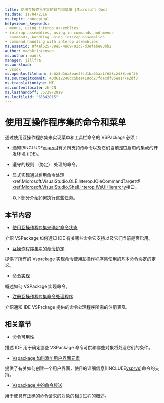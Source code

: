 ```yaml
---
title: 使用互操作程序集的命令和菜单 |Microsoft Docs
ms.date: 11/04/2016
ms.topic: conceptual
helpviewer_keywords:
- menus, using interop assemblies
- interop assemblies, using in commands and menus
- commands, handling using interop assemblies
- command handling with interop assemblies
ms.assetid: 8f4af525-39e5-4e69-92c8-d3efabe80bb2
author: madskristensen
ms.author: madsk
manager: jillfra
ms.workload:
- vssdk
ms.openlocfilehash: 14625d38a8eae594d1ba63aa1f628c2482be8f30
ms.sourcegitcommit: 40d612240dc5bea418cd27fdacdf85ea177e2df3
ms.translationtype: MT
ms.contentlocale: zh-CN
ms.lasthandoff: 05/29/2019
ms.locfileid: "66342015"
---
```

# <a name="commands-and-menus-that-use-interop-assemblies"></a>使用互操作程序集的命令和菜单
通过使用互操作程序集来实现菜单和工具栏命令的 VSPackage 必须：

- 通知[!INCLUDE[vsprvs](../../code-quality/includes/vsprvs_md.md)]有关所支持的命令以及它们当前是否启用的集成的开发环境 (IDE)。

- 遵守的规则 （协定） 处理的命令。

- 显式实现通过使用命令处理<xref:Microsoft.VisualStudio.OLE.Interop.IOleCommandTarget>或<xref:Microsoft.VisualStudio.Shell.Interop.IVsUIHierarchy>接口。

  以下部分介绍如何执行这些任务。

## <a name="in-this-section"></a>本节内容
- [使用互操作程序集来确定命令状态](../../extensibility/internals/determining-command-status-by-using-interop-assemblies.md)

 介绍 VSPackage 如何通知 IDE 有关哪些命令它支持以及它们当前是否启用。

- [互操作程序集中的命令协定](../../extensibility/internals/command-contracts-in-interop-assemblies.md)

 提供了所有的 Vspackage 实现命令使用互操作程序集使用的基本命令协定的定义。

- [命令实现](../../extensibility/internals/command-implementation.md)

 概述如何 VSPackage 实现命令。

- [注册互操作程序集命令处理程序](../../extensibility/internals/registering-interop-assembly-command-handlers.md)

 介绍通知 IDE VSPackage 提供的命令处理程序所需的注册表项。

## <a name="related-sections"></a>相关章节
- [命令可用性](../../extensibility/internals/command-availability.md)

 描述 IDE 用于确定哪些 VSPackage 命令可供和哪些对象将处理它们的条件。

- [Vspackage 如何添加用户界面元素](../../extensibility/internals/how-vspackages-add-user-interface-elements.md)

 提供了有关如何创建一个用户界面，使用的详细信息[!INCLUDE[vsprvs](../../code-quality/includes/vsprvs_md.md)]命令的支持。

- [Vspackage 中的命令传送](../../extensibility/internals/command-routing-in-vspackages.md)

 用于使具有正确的命令请求的对象的相关过程的概述。